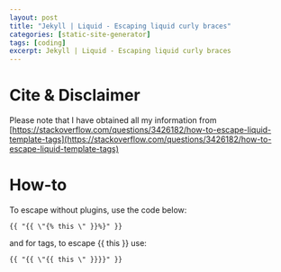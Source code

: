 ```yaml
---
layout: post
title: "Jekyll | Liquid - Escaping liquid curly braces"
categories: [static-site-generator]
tags: [coding]
excerpt: Jekyll | Liquid - Escaping liquid curly braces
---
```


# Cite & Disclaimer

Please note that I have obtained all my information from [https://stackoverflow.com/questions/3426182/how-to-escape-liquid-template-tags](https://stackoverflow.com/questions/3426182/how-to-escape-liquid-template-tags)

# How-to

To escape without plugins, use the code below:

```
{{ "{{ \"{% this \" }}%}" }}
```

and for tags, to escape {{ this }} use:

```
{{ "{{ \"{{ this \" }}}}" }}
```